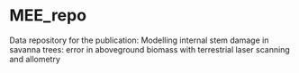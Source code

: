# MEE_repo
Data repository for the publication: Modelling internal stem damage in savanna trees: error in aboveground biomass with terrestrial laser scanning and allometry
